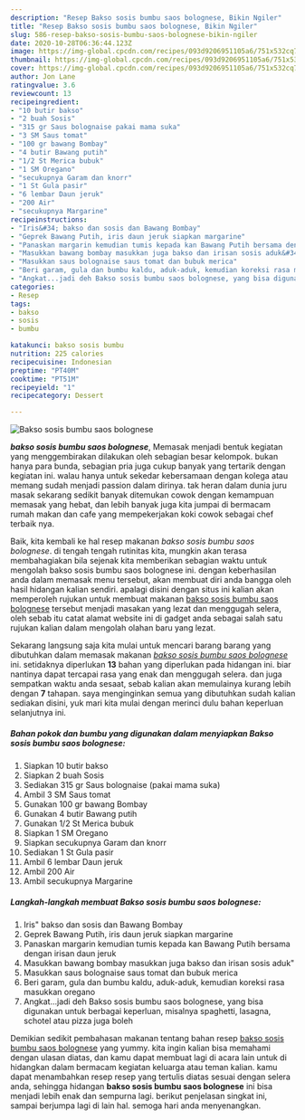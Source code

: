 ```yaml
---
description: "Resep Bakso sosis bumbu saos bolognese, Bikin Ngiler"
title: "Resep Bakso sosis bumbu saos bolognese, Bikin Ngiler"
slug: 586-resep-bakso-sosis-bumbu-saos-bolognese-bikin-ngiler
date: 2020-10-28T06:36:44.123Z
image: https://img-global.cpcdn.com/recipes/093d9206951105a6/751x532cq70/bakso-sosis-bumbu-saos-bolognese-foto-resep-utama.jpg
thumbnail: https://img-global.cpcdn.com/recipes/093d9206951105a6/751x532cq70/bakso-sosis-bumbu-saos-bolognese-foto-resep-utama.jpg
cover: https://img-global.cpcdn.com/recipes/093d9206951105a6/751x532cq70/bakso-sosis-bumbu-saos-bolognese-foto-resep-utama.jpg
author: Jon Lane
ratingvalue: 3.6
reviewcount: 13
recipeingredient:
- "10 butir bakso"
- "2 buah Sosis"
- "315 gr Saus bolognaise pakai mama suka"
- "3 SM Saus tomat"
- "100 gr bawang Bombay"
- "4 butir Bawang putih"
- "1/2 St Merica bubuk"
- "1 SM Oregano"
- "secukupnya Garam dan knorr"
- "1 St Gula pasir"
- "6 lembar Daun jeruk"
- "200 Air"
- "secukupnya Margarine"
recipeinstructions:
- "Iris&#34; bakso dan sosis dan Bawang Bombay"
- "Geprek Bawang Putih, iris daun jeruk siapkan margarine"
- "Panaskan margarin kemudian tumis kepada kan Bawang Putih bersama dengan irisan daun jeruk"
- "Masukkan bawang bombay masukkan juga bakso dan irisan sosis aduk&#34;"
- "Masukkan saus bolognaise saus tomat dan bubuk merica"
- "Beri garam, gula dan bumbu kaldu, aduk-aduk, kemudian koreksi rasa masukkan oregano"
- "Angkat...jadi deh Bakso sosis bumbu saos bolognese, yang bisa digunakan untuk berbagai keperluan, misalnya spaghetti, lasagna, schotel atau pizza juga boleh"
categories:
- Resep
tags:
- bakso
- sosis
- bumbu

katakunci: bakso sosis bumbu 
nutrition: 225 calories
recipecuisine: Indonesian
preptime: "PT40M"
cooktime: "PT51M"
recipeyield: "1"
recipecategory: Dessert

---
```



![Bakso sosis bumbu saos bolognese](https://img-global.cpcdn.com/recipes/093d9206951105a6/751x532cq70/bakso-sosis-bumbu-saos-bolognese-foto-resep-utama.jpg)

<b><i>bakso sosis bumbu saos bolognese</i></b>, Memasak menjadi bentuk kegiatan yang menggembirakan dilakukan oleh sebagian besar kelompok. bukan hanya para bunda, sebagian pria juga cukup banyak yang tertarik dengan kegiatan ini. walau hanya untuk sekedar kebersamaan dengan kolega atau memang sudah menjadi passion dalam dirinya. tak heran dalam dunia juru masak sekarang sedikit banyak ditemukan cowok dengan kemampuan memasak yang hebat, dan lebih banyak juga kita jumpai di bermacam rumah makan dan cafe yang mempekerjakan koki cowok sebagai chef terbaik nya.



Baik, kita kembali ke hal resep makanan <i>bakso sosis bumbu saos bolognese</i>. di tengah tengah rutinitas kita, mungkin akan terasa membahagiakan bila sejenak kita memberikan sebagian waktu untuk mengolah bakso sosis bumbu saos bolognese ini. dengan keberhasilan anda dalam memasak menu tersebut, akan membuat diri anda bangga oleh hasil hidangan kalian sendiri. apalagi disini dengan situs ini kalian akan memperoleh rujukan untuk membuat makanan <u>bakso sosis bumbu saos bolognese</u> tersebut menjadi masakan yang lezat dan menggugah selera, oleh sebab itu catat alamat website ini di gadget anda sebagai salah satu rujukan kalian dalam mengolah olahan baru yang lezat.


Sekarang langsung saja kita mulai untuk mencari barang barang yang dibutuhkan dalam memasak makanan <u><i>bakso sosis bumbu saos bolognese</i></u> ini. setidaknya diperlukan <b>13</b> bahan yang diperlukan pada hidangan ini. biar nantinya dapat tercapai rasa yang enak dan menggugah selera. dan juga sempatkan waktu anda sesaat, sebab kalian akan memulainya kurang lebih dengan <b>7</b> tahapan. saya menginginkan semua yang dibutuhkan sudah kalian sediakan disini, yuk mari kita mulai dengan merinci dulu bahan keperluan selanjutnya ini.

<!--inarticleads1-->

##### Bahan pokok dan bumbu yang digunakan dalam menyiapkan Bakso sosis bumbu saos bolognese:

1. Siapkan 10 butir bakso
1. Siapkan 2 buah Sosis
1. Sediakan 315 gr Saus bolognaise (pakai mama suka)
1. Ambil 3 SM Saus tomat
1. Gunakan 100 gr bawang Bombay
1. Gunakan 4 butir Bawang putih
1. Gunakan 1/2 St Merica bubuk
1. Siapkan 1 SM Oregano
1. Siapkan secukupnya Garam dan knorr
1. Sediakan 1 St Gula pasir
1. Ambil 6 lembar Daun jeruk
1. Ambil 200 Air
1. Ambil secukupnya Margarine




<!--inarticleads2-->

##### Langkah-langkah membuat Bakso sosis bumbu saos bolognese:

1. Iris&#34; bakso dan sosis dan Bawang Bombay
1. Geprek Bawang Putih, iris daun jeruk siapkan margarine
1. Panaskan margarin kemudian tumis kepada kan Bawang Putih bersama dengan irisan daun jeruk
1. Masukkan bawang bombay masukkan juga bakso dan irisan sosis aduk&#34;
1. Masukkan saus bolognaise saus tomat dan bubuk merica
1. Beri garam, gula dan bumbu kaldu, aduk-aduk, kemudian koreksi rasa masukkan oregano
1. Angkat...jadi deh Bakso sosis bumbu saos bolognese, yang bisa digunakan untuk berbagai keperluan, misalnya spaghetti, lasagna, schotel atau pizza juga boleh




Demikian sedikit pembahasan makanan tentang bahan resep <u>bakso sosis bumbu saos bolognese</u> yang yummy. kita ingin kalian bisa memahami dengan ulasan diatas, dan kamu dapat membuat lagi di acara lain untuk di hidangkan dalam bermacam kegiatan keluarga atau teman kalian. kamu dapat menambahkan resep resep yang tertulis diatas sesuai dengan selera anda, sehingga hidangan <b>bakso sosis bumbu saos bolognese</b> ini bisa menjadi lebih enak dan sempurna lagi. berikut penjelasan singkat ini, sampai berjumpa lagi di lain hal. semoga hari anda menyenangkan.
